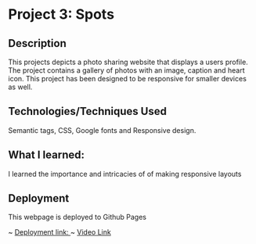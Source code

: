 # Project 3: Spots

## Description

This projects depicts a photo sharing website that displays a users profile. The project contains a gallery of photos with an image, caption and heart icon. This project has been designed to be responsive for smaller devices as well.

## Technologies/Techniques Used

Semantic tags, CSS, Google fonts and Responsive design.

## What I learned:

I learned the importance and intricacies of of making responsive layouts

## Deployment

This webpage is deployed to Github Pages

~ [Deployment link: ](https://imaniariyana.github.io/se_project_spots/)
~ [Video Link](https://drive.google.com/file/d/1XGh_dw1vMi3UdHhvUiYOl1nUFs2XUu3T/view?usp=sharing)
